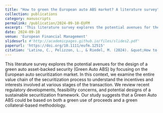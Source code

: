 ```yaml
---
title: "How to green the European auto ABS market? A literature survey"
collection: publications
category: manuscripts
permalink: /publication/2024-09-10-EUFM
excerpt: 'This literature survey explores the potential avenues for the design of a green auto asset-backed security by focusing on the European auto securitization market.'
date: 2024-09-10
venue: 'European Financial Management'
slidesurl: #'http://academicpages.github.io/files/slides2.pdf'
paperurl: 'https://doi.org/10.1111/eufm.12515'
citation: 'Latino, C., Pelizzon, L., & Riedel, M. (2024). &quot;How to green the European Auto ABS market? A literature survey.&quot; <i>European Financial Management</i>, 1–24.'
---
```


This literature survey explores the potential avenues for the design of a green auto asset-backed security (Green Auto ABS) by focusing on the European auto securitization market. In this context, we examine the entire value chain of the securitization process to understand the incentives and interests involved at various stages of the transaction. We review recent regulatory developments, feasibility concerns, and potential designs of a sustainable securitization framework. Our study suggests that a Green Auto ABS could be based on both a green use of proceeds and a green collateral-based methodology.